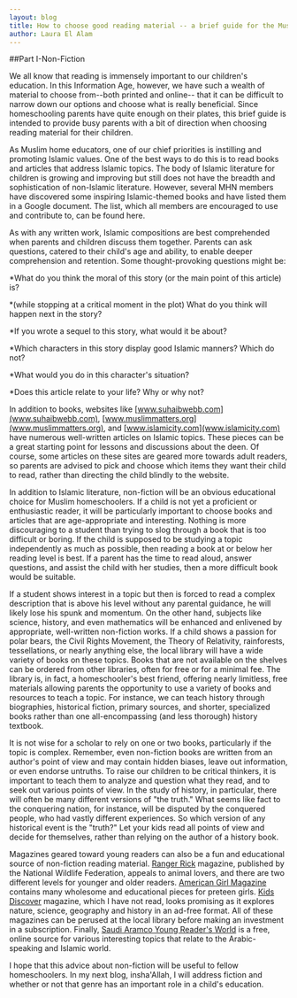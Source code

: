 ```yaml
---
layout: blog
title: How to choose good reading material -- a brief guide for the Muslim homeschooler 
author: Laura El Alam
---
```


##Part I-Non-Fiction

We all know that reading is immensely important to our children's education. In this Information Age, however, we have such a wealth of material to choose from--both printed and online-- that it can be difficult to narrow down our options and choose what is really beneficial.  Since homeschooling parents have quite enough on their plates, this brief guide is intended to provide busy parents with a bit of direction when choosing reading material for their children. 

As Muslim home educators, one of our chief priorities is instilling and promoting Islamic values. One of the best ways to do this is to read books and articles that address Islamic topics. The body of Islamic literature for children is growing and improving but still does not have the breadth and sophistication of non-Islamic literature.  However, several MHN members have discovered some inspiring Islamic-themed books and have listed them in a Google document.  The list, which all members are encouraged to use and contribute to, can be found here.                 

As with any written work, Islamic compositions are best comprehended when parents and children discuss them together. Parents can ask questions, catered to their child's age and ability, to enable deeper comprehension and retention. Some thought-provoking questions might be:

\*What do you think the moral of this story (or the main point of this article) is?

\*(while stopping at a critical moment in the plot) What do you think will happen next in the story?

\*If you wrote a sequel to this story, what would it be about?

\*Which characters in this story display good Islamic manners?  Which do not?

\*What would you do in this character's situation?

\*Does this article relate to your life?  Why or why not?

In addition to books, websites like [www.suhaibwebb.com](www.suhaibwebb.com), [www.muslimmatters.org](www.muslimmatters.org), and [www.islamicity.com](www.islamicity.com) have numerous well-written articles on Islamic topics. These pieces can be a great starting point for lessons and discussions about the deen.  Of course, some articles on these sites are geared more towards adult readers, so parents are advised to pick and choose which items they want their child to read, rather than directing the child blindly to the website.

In addition to Islamic literature, non-fiction will be an obvious educational choice for Muslim homeschoolers. If a child is not yet a proficient or enthusiastic reader, it will be particularly important to choose books and articles that are age-appropriate and interesting.  Nothing is more discouraging to a student than trying to slog through a book that is too difficult or boring.  If the child is supposed to be studying a topic independently as much as possible, then reading a book at or below her reading level is best.  If a parent has the time to read aloud, answer questions, and assist the child with her studies, then a more difficult book would be suitable.

If a student shows interest in a topic but then is forced to read a complex description that is above his level without any parental guidance, he will likely lose his spunk and momentum.   On the other hand, subjects like science, history, and even mathematics will be enhanced and enlivened by appropriate, well-written non-fiction works. If a child shows a passion for polar bears, the Civil Rights Movement, the Theory of Relativity, rainforests, tessellations, or nearly anything else, the local library will have a wide variety of books on these topics. Books that are not available on the shelves can be ordered from other libraries, often for free or for a minimal fee. The library is, in fact, a homeschooler's best friend, offering nearly limitless, free materials allowing parents the opportunity to use a variety of books and resources to teach a topic. For instance, we can teach history through biographies, historical fiction, primary sources, and shorter, specialized books rather than one all-encompassing (and less thorough) history textbook.  

It is not wise for a scholar to rely on one or two books, particularly if the topic is complex.  Remember, even non-fiction books are written from an author's point of view and may contain hidden biases, leave out information, or even endorse untruths.  To raise our children to be critical thinkers, it is important to teach them to analyze and question what they read, and to seek out various points of view.  In the study of history, in particular, there will often be many different versions of "the truth."  What seems like fact to the conquering nation, for instance, will be disputed by the conquered people, who had vastly different experiences. So which version of any historical event is the "truth?" Let your kids read all points of view and decide for themselves, rather than relying on the author of a history book.

Magazines geared toward young readers can also be a fun and educational source of non-fiction reading material. [Ranger Rick](http://www.nwf.org/kids/ranger-rick.aspx) magazine, published by the National Wildlife Federation, appeals to animal lovers, and there are two different levels for younger and older readers. [American Girl Magazine](http://store.americangirl.com/agshop/static/magazine.jsp) contains many wholesome and educational pieces for preteen girls. [Kids Discover](http://www.kidsdiscover.com/shop/?gclid=CjwKEAjwv9-gBRD5ofn2jd2N0UUSJACcdils7a5QBgFKDj6wsWgp7zcBMwRuA1ZcK1nBS0YP_kK9-hoCtkjw_wcB) magazine, which I have not read, looks promising as it explores nature, science, geography and history in an ad-free format. All of these magazines can be perused at the local library before making an investment in a subscription. Finally, [Saudi Aramco Young Reader's World](http://www.saudiaramcoworld.com/issue/young.readers.world/) is a free, online source for various interesting topics that relate to the Arabic-speaking and Islamic world.  

I hope that this advice about non-fiction will be useful to fellow homeschoolers. In my next blog, insha'Allah, I will address fiction and whether or not that genre has an important role in a child's education.
